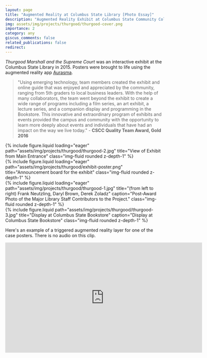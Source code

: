 ```yaml
---
layout: page
title: "Augmented Reality at Columbus State Library [Photo Essay]"
description: "Augmented Reality Exhibit at Columbus State Community College Library"
img: assets/img/projects/thurgood/thurgood-cover.png
importance: 2
category: any
giscus_comments: false
related_publications: false
redirect:
---
```


*Thurgood Marshall and the Supreme Court* was an interactive exhibit at the Columbus State Library in 2015. Posters were brought to life using the augmented reality app [Aurasma](https://www.aurasma.com/).

> "Using emerging technology, team members created the exhibit and online guide that was enjoyed and appreciated by the community, ranging from 5th graders to local business leaders. With the help of many collaborators, the team went beyond the exhibit to create a wide range of programs including a film series, an art exhibit, a lecture series, and a companion display and programming in the Bookstore. This innovative and extraordinary program of exhibits and events provided the campus and community with the opportunity to learn more deeply about events and individuals that have had an impact on the way we live today." - **CSCC Quality Team Award, Gold 2016**

<div class="row">
    <div class="col-sm mt-3 mt-md-0">
        {% include figure.liquid loading="eager" path="assets/img/projects/thurgood/thurgood-2.jpg" title="View of Exhibit from Main Entrance" class="img-fluid rounded z-depth-1" %}
    </div>
    <div class="col-sm mt-3 mt-md-0">
        {% include figure.liquid loading="eager" path="assets/img/projects/thurgood/exhibit-poster.png" title="Announcement board for the exhibit" class="img-fluid rounded z-depth-1" %}
    </div>
</div>


<div class="row">
    <div class="col-sm mt-3 mt-md-0">
        {% include figure.liquid loading="eager" path="assets/img/projects/thurgood/thurgood-1.jpg" title="(from left to right) Frank Neutzling, Daryl Brown, Derek Zoladz" caption="Post-Award Photo of the Major Library Staff Contributors to the Project." class="img-fluid rounded z-depth-1" %}
    </div>
</div>

<div class="row justify-content-sm-center">
    <div class="col-sm-8 mt-3 mt-md-0">
        {% include figure.liquid path="assets/img/projects/thurgood/thurgood-3.jpg" title="Display at Columbus State Bookstore" caption="Display at Columbus State Bookstore" class="img-fluid rounded z-depth-1" %}
    </div>
</div>

Here's an example of a triggered augmented reality layer for one of the case posters. There is no audio on this clip.

<div class="row m-2">
<iframe 
  width="625" height="350"
  style="margin: 0 auto; display: block;" 
  src="https://www.youtube.com/embed/hJRJTxkP7tY"
  frameborder="0"
  allowfullscreen>
</iframe>
</div>